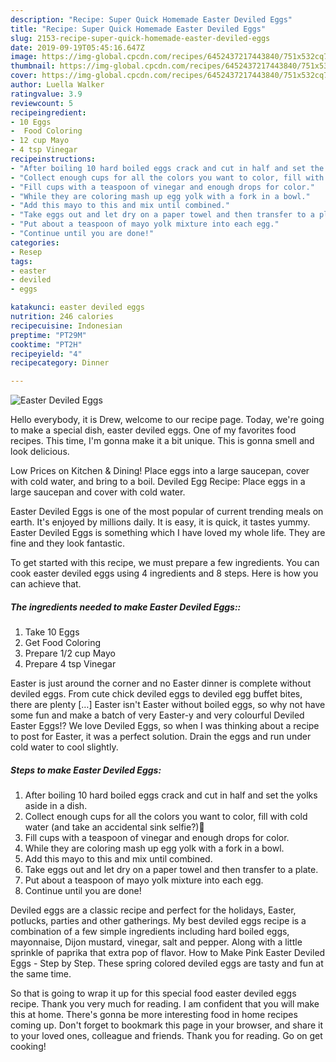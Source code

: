```yaml
---
description: "Recipe: Super Quick Homemade Easter Deviled Eggs"
title: "Recipe: Super Quick Homemade Easter Deviled Eggs"
slug: 2153-recipe-super-quick-homemade-easter-deviled-eggs
date: 2019-09-19T05:45:16.647Z
image: https://img-global.cpcdn.com/recipes/6452437217443840/751x532cq70/easter-deviled-eggs-recipe-main-photo.jpg
thumbnail: https://img-global.cpcdn.com/recipes/6452437217443840/751x532cq70/easter-deviled-eggs-recipe-main-photo.jpg
cover: https://img-global.cpcdn.com/recipes/6452437217443840/751x532cq70/easter-deviled-eggs-recipe-main-photo.jpg
author: Luella Walker
ratingvalue: 3.9
reviewcount: 5
recipeingredient:
- 10 Eggs
-  Food Coloring
- 12 cup Mayo
- 4 tsp Vinegar
recipeinstructions:
- "After boiling 10 hard boiled eggs crack and cut in half and set the yolks aside in a dish."
- "Collect enough cups for all the colors you want to color, fill with cold water (and take an accidental sink selfie?)🙋"
- "Fill cups with a teaspoon of vinegar and enough drops for color."
- "While they are coloring mash up egg yolk with a fork in a bowl."
- "Add this mayo to this and mix until combined."
- "Take eggs out and let dry on a paper towel and then transfer to a plate."
- "Put about a teaspoon of mayo yolk mixture into each egg."
- "Continue until you are done!"
categories:
- Resep
tags:
- easter
- deviled
- eggs

katakunci: easter deviled eggs
nutrition: 246 calories
recipecuisine: Indonesian
preptime: "PT29M"
cooktime: "PT2H"
recipeyield: "4"
recipecategory: Dinner

---
```



![Easter Deviled Eggs](https://img-global.cpcdn.com/recipes/6452437217443840/751x532cq70/easter-deviled-eggs-recipe-main-photo.jpg)

Hello everybody, it is Drew, welcome to our recipe page. Today, we're going to make a special dish, easter deviled eggs. One of my favorites food recipes. This time, I'm gonna make it a bit unique. This is gonna smell and look delicious.

Low Prices on Kitchen &amp; Dining! Place eggs into a large saucepan, cover with cold water, and bring to a boil. Deviled Egg Recipe: Place eggs in a large saucepan and cover with cold water.

Easter Deviled Eggs is one of the most popular of current trending meals on earth. It's enjoyed by millions daily. It is easy, it is quick, it tastes yummy. Easter Deviled Eggs is something which I have loved my whole life. They are fine and they look fantastic.


To get started with this recipe, we must prepare a few ingredients. You can cook easter deviled eggs using 4 ingredients and 8 steps. Here is how you can achieve that.

##### The ingredients needed to make Easter Deviled Eggs::

1. Take 10 Eggs
1. Get  Food Coloring
1. Prepare 1/2 cup Mayo
1. Prepare 4 tsp Vinegar


Easter is just around the corner and no Easter dinner is complete without deviled eggs. From cute chick deviled eggs to deviled egg buffet bites, there are plenty […] Easter isn&#39;t Easter without boiled eggs, so why not have some fun and make a batch of very Easter-y and very colourful Deviled Easter Eggs!? We love Deviled Eggs, so when I was thinking about a recipe to post for Easter, it was a perfect solution. Drain the eggs and run under cold water to cool slightly. 

##### Steps to make Easter Deviled Eggs:

1. After boiling 10 hard boiled eggs crack and cut in half and set the yolks aside in a dish.
1. Collect enough cups for all the colors you want to color, fill with cold water (and take an accidental sink selfie?)🙋
1. Fill cups with a teaspoon of vinegar and enough drops for color.
1. While they are coloring mash up egg yolk with a fork in a bowl.
1. Add this mayo to this and mix until combined.
1. Take eggs out and let dry on a paper towel and then transfer to a plate.
1. Put about a teaspoon of mayo yolk mixture into each egg.
1. Continue until you are done!


Deviled eggs are a classic recipe and perfect for the holidays, Easter, potlucks, parties and other gatherings. My best deviled eggs recipe is a combination of a few simple ingredients including hard boiled eggs, mayonnaise, Dijon mustard, vinegar, salt and pepper. Along with a little sprinkle of paprika that extra pop of flavor. How to Make Pink Easter Deviled Eggs - Step by Step. These spring colored deviled eggs are tasty and fun at the same time. 

So that is going to wrap it up for this special food easter deviled eggs recipe. Thank you very much for reading. I am confident that you will make this at home. There's gonna be more interesting food in home recipes coming up. Don't forget to bookmark this page in your browser, and share it to your loved ones, colleague and friends. Thank you for reading. Go on get cooking!
